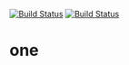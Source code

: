[![Build Status](https://travis-ci.org/mkpankov/hello.svg?branch=master)](https://travis-ci.org/mkpankov/hello)
[![Build Status](https://ci.appveyor.com/api/projects/status/github/mkpankov/hello)](https://ci.appveyor.com/api/projects/status/github/mkpankov/hello)
# one
